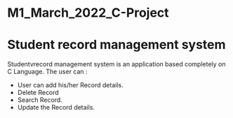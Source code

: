 # M1_March_2022_C-Project
# Student record management system

Studentvrecord management system is an application based completely on C Language.
The user can :

- User can add his/her Record details.
- Delete Record
- Search Record.
- Update the Record details.
